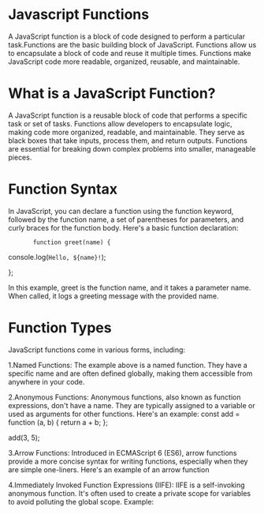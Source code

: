 
#     Javascript Functions

A JavaScript function is a block of code designed to perform a particular task.Functions are the basic building block of JavaScript. Functions allow us to encapsulate a block of code and reuse it multiple times. Functions make JavaScript code more readable, organized, reusable, and maintainable.


# What is a JavaScript Function?

A JavaScript function is a reusable block of code that performs a specific task or set of tasks. Functions allow developers to encapsulate logic, making code more organized, readable, and maintainable. They serve as black boxes that take inputs, process them, and return outputs. Functions are essential for breaking down complex problems into smaller, manageable pieces.

# Function Syntax
In JavaScript, you can declare a function using the function keyword, followed by the function name, a set of parentheses for parameters, and curly braces for the function body. Here's a basic function declaration:
           
           function greet(name) {
  console.log(`Hello, ${name}!`);

};

In this example, greet is the function name, and it takes a parameter name. When called, it logs a greeting message with the provided name.

#  Function Types
JavaScript functions come in various forms, including:

1.Named Functions: The example above is a named function. They have a specific name and are often defined globally, making them accessible from anywhere in your code.

2.Anonymous Functions: Anonymous functions, also known as function expressions, don't have a name. They are typically assigned to a variable or used as arguments for other functions. Here's an example:
            const add = function (a, b) {
  return a + b;
};

add(3, 5);

3.Arrow Functions: Introduced in ECMAScript 6 (ES6), arrow functions provide a more concise syntax for writing functions, especially when they are simple one-liners. Here's an example of an arrow function

4.Immediately Invoked Function Expressions (IIFE): IIFE is a self-invoking anonymous function. It's often used to create a private scope for variables to avoid polluting the global scope. Example:
